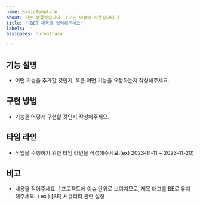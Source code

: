 ```yaml
---
name: BasicTemplate
about: 기본 템플릿입니다. (모든 이슈에 사용됩니다.)
title: "[BE] 제목을 입력해주세요"
labels: ''
assignees: hurontrara

---
```


## 기능 설명

- 어떤 기능을 추가할 것인지, 혹은 어떤 기능을 요청하는지 작성해주세요.

## 구현 방법

- 기능을 어떻게 구현할 것인지 작성해주세요.

## 타임 라인

- 작업을 수행하기 위한 타임 라인을 작성해주세요.(ex) 2023-11-11 ~ 2023-11-20)

## 비고

- 내용을 적어주세요. ( 프로젝트에 이슈 단위로 보여지므로, 제목 태그를 BE로 유지해주세요. )
ex ) [BE] 시큐리티 관련 설정

<br>
